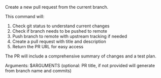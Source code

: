 Create a new pull request from the current branch.

This command will:
1. Check git status to understand current changes
2. Check if branch needs to be pushed to remote
3. Push branch to remote with upstream tracking if needed
4. Create a pull request with title and description
5. Return the PR URL for easy access

The PR will include a comprehensive summary of changes and a test plan.

Arguments: $ARGUMENTS (optional: PR title, if not provided will generate from branch name and commits)